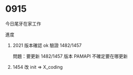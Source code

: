 # 0915

今日尾牙在家工作

進度

1. 2021 版本確認 ok 驗證 1482/1457
   
   問題：要更新 1482/1457 版本 PAMAPI 不確定要在哪更新
   
2. 1454 改 init => X_coding
